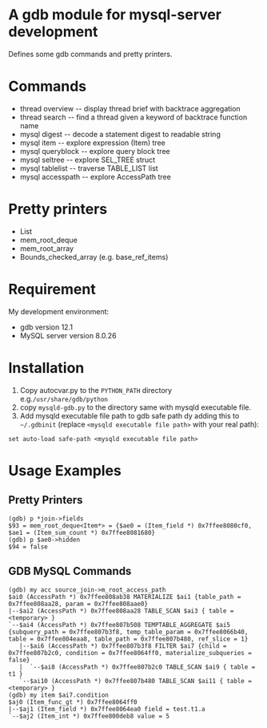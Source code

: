A gdb module for mysql-server development
=========================================
Defines some gdb commands and pretty printers.

Commands
========
- thread overview -- display thread brief with backtrace aggregation
- thread search -- find a thread given a keyword of backtrace function name
- mysql digest -- decode a statement digest to readable string
- mysql item -- explore expression (Item) tree
- mysql queryblock -- explore query block tree
- mysql seltree -- explore SEL_TREE struct
- mysql tablelist -- traverse TABLE_LIST list
- mysql accesspath -- explore AccessPath tree

Pretty printers
===============

- List
- mem_root_deque
- mem_root_array
- Bounds_checked_array (e.g. base_ref_items)

Requirement
===========

My development environment:

- gdb version 12.1
- MySQL server version 8.0.26

Installation
============
1. Copy autocvar.py to the `PYTHON_PATH` directory
  e.g.`/usr/share/gdb/python`
2. copy `mysqld-gdb.py` to the directory same with mysqld executable file.
3. Add mysqld executable file path to gdb safe path dy adding this to
  `~/.gdbinit` (replace `<mysqld executable file path>` with your real
  path):

```
set auto-load safe-path <mysqld executable file path>
```

Usage Examples
==============

Pretty Printers
---------------
```
(gdb) p *join->fields
$93 = mem_root_deque<Item*> = {$ae0 = (Item_field *) 0x7ffee8080cf0, $ae1 = (Item_sum_count *) 0x7ffee8081680}
(gdb) p $ae0->hidden
$94 = false
```
GDB MySQL Commands
------------------
```
(gdb) my acc source_join->m_root_access_path
$ai0 (AccessPath *) 0x7ffee808ab38 MATERIALIZE $ai1 {table_path = 0x7ffee808aa28, param = 0x7ffee808aae0}
|--$ai2 (AccessPath *) 0x7ffee808aa28 TABLE_SCAN $ai3 { table = <temporary> }
`--$ai4 (AccessPath *) 0x7ffee807b508 TEMPTABLE_AGGREGATE $ai5 {subquery_path = 0x7ffee807b3f8, temp_table_param = 0x7ffee8066b40, table = 0x7ffee804eaa8, table_path = 0x7ffee807b480, ref_slice = 1}
   |--$ai6 (AccessPath *) 0x7ffee807b3f8 FILTER $ai7 {child = 0x7ffee807b2c0, condition = 0x7ffee8064ff0, materialize_subqueries = false}
   |  `--$ai8 (AccessPath *) 0x7ffee807b2c0 TABLE_SCAN $ai9 { table = t1 }
   `--$ai10 (AccessPath *) 0x7ffee807b480 TABLE_SCAN $ai11 { table = <temporary> }
(gdb) my item $ai7.condition
$aj0 (Item_func_gt *) 0x7ffee8064ff0
|--$aj1 (Item_field *) 0x7ffee8064ea0 field = test.t1.a
`--$aj2 (Item_int *) 0x7ffee800deb8 value = 5
```
